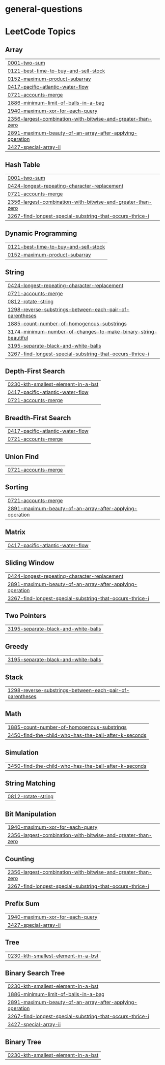 # general-questions
<!---LeetCode Topics Start-->
# LeetCode Topics
## Array
|  |
| ------- |
| [0001-two-sum](https://github.com/nigamkartik96/general-questions/tree/master/0001-two-sum) |
| [0121-best-time-to-buy-and-sell-stock](https://github.com/nigamkartik96/general-questions/tree/master/0121-best-time-to-buy-and-sell-stock) |
| [0152-maximum-product-subarray](https://github.com/nigamkartik96/general-questions/tree/master/0152-maximum-product-subarray) |
| [0417-pacific-atlantic-water-flow](https://github.com/nigamkartik96/general-questions/tree/master/0417-pacific-atlantic-water-flow) |
| [0721-accounts-merge](https://github.com/nigamkartik96/general-questions/tree/master/0721-accounts-merge) |
| [1886-minimum-limit-of-balls-in-a-bag](https://github.com/nigamkartik96/general-questions/tree/master/1886-minimum-limit-of-balls-in-a-bag) |
| [1940-maximum-xor-for-each-query](https://github.com/nigamkartik96/general-questions/tree/master/1940-maximum-xor-for-each-query) |
| [2356-largest-combination-with-bitwise-and-greater-than-zero](https://github.com/nigamkartik96/general-questions/tree/master/2356-largest-combination-with-bitwise-and-greater-than-zero) |
| [2891-maximum-beauty-of-an-array-after-applying-operation](https://github.com/nigamkartik96/general-questions/tree/master/2891-maximum-beauty-of-an-array-after-applying-operation) |
| [3427-special-array-ii](https://github.com/nigamkartik96/general-questions/tree/master/3427-special-array-ii) |
## Hash Table
|  |
| ------- |
| [0001-two-sum](https://github.com/nigamkartik96/general-questions/tree/master/0001-two-sum) |
| [0424-longest-repeating-character-replacement](https://github.com/nigamkartik96/general-questions/tree/master/0424-longest-repeating-character-replacement) |
| [0721-accounts-merge](https://github.com/nigamkartik96/general-questions/tree/master/0721-accounts-merge) |
| [2356-largest-combination-with-bitwise-and-greater-than-zero](https://github.com/nigamkartik96/general-questions/tree/master/2356-largest-combination-with-bitwise-and-greater-than-zero) |
| [3267-find-longest-special-substring-that-occurs-thrice-i](https://github.com/nigamkartik96/general-questions/tree/master/3267-find-longest-special-substring-that-occurs-thrice-i) |
## Dynamic Programming
|  |
| ------- |
| [0121-best-time-to-buy-and-sell-stock](https://github.com/nigamkartik96/general-questions/tree/master/0121-best-time-to-buy-and-sell-stock) |
| [0152-maximum-product-subarray](https://github.com/nigamkartik96/general-questions/tree/master/0152-maximum-product-subarray) |
## String
|  |
| ------- |
| [0424-longest-repeating-character-replacement](https://github.com/nigamkartik96/general-questions/tree/master/0424-longest-repeating-character-replacement) |
| [0721-accounts-merge](https://github.com/nigamkartik96/general-questions/tree/master/0721-accounts-merge) |
| [0812-rotate-string](https://github.com/nigamkartik96/general-questions/tree/master/0812-rotate-string) |
| [1298-reverse-substrings-between-each-pair-of-parentheses](https://github.com/nigamkartik96/general-questions/tree/master/1298-reverse-substrings-between-each-pair-of-parentheses) |
| [1885-count-number-of-homogenous-substrings](https://github.com/nigamkartik96/general-questions/tree/master/1885-count-number-of-homogenous-substrings) |
| [3174-minimum-number-of-changes-to-make-binary-string-beautiful](https://github.com/nigamkartik96/general-questions/tree/master/3174-minimum-number-of-changes-to-make-binary-string-beautiful) |
| [3195-separate-black-and-white-balls](https://github.com/nigamkartik96/general-questions/tree/master/3195-separate-black-and-white-balls) |
| [3267-find-longest-special-substring-that-occurs-thrice-i](https://github.com/nigamkartik96/general-questions/tree/master/3267-find-longest-special-substring-that-occurs-thrice-i) |
## Depth-First Search
|  |
| ------- |
| [0230-kth-smallest-element-in-a-bst](https://github.com/nigamkartik96/general-questions/tree/master/0230-kth-smallest-element-in-a-bst) |
| [0417-pacific-atlantic-water-flow](https://github.com/nigamkartik96/general-questions/tree/master/0417-pacific-atlantic-water-flow) |
| [0721-accounts-merge](https://github.com/nigamkartik96/general-questions/tree/master/0721-accounts-merge) |
## Breadth-First Search
|  |
| ------- |
| [0417-pacific-atlantic-water-flow](https://github.com/nigamkartik96/general-questions/tree/master/0417-pacific-atlantic-water-flow) |
| [0721-accounts-merge](https://github.com/nigamkartik96/general-questions/tree/master/0721-accounts-merge) |
## Union Find
|  |
| ------- |
| [0721-accounts-merge](https://github.com/nigamkartik96/general-questions/tree/master/0721-accounts-merge) |
## Sorting
|  |
| ------- |
| [0721-accounts-merge](https://github.com/nigamkartik96/general-questions/tree/master/0721-accounts-merge) |
| [2891-maximum-beauty-of-an-array-after-applying-operation](https://github.com/nigamkartik96/general-questions/tree/master/2891-maximum-beauty-of-an-array-after-applying-operation) |
## Matrix
|  |
| ------- |
| [0417-pacific-atlantic-water-flow](https://github.com/nigamkartik96/general-questions/tree/master/0417-pacific-atlantic-water-flow) |
## Sliding Window
|  |
| ------- |
| [0424-longest-repeating-character-replacement](https://github.com/nigamkartik96/general-questions/tree/master/0424-longest-repeating-character-replacement) |
| [2891-maximum-beauty-of-an-array-after-applying-operation](https://github.com/nigamkartik96/general-questions/tree/master/2891-maximum-beauty-of-an-array-after-applying-operation) |
| [3267-find-longest-special-substring-that-occurs-thrice-i](https://github.com/nigamkartik96/general-questions/tree/master/3267-find-longest-special-substring-that-occurs-thrice-i) |
## Two Pointers
|  |
| ------- |
| [3195-separate-black-and-white-balls](https://github.com/nigamkartik96/general-questions/tree/master/3195-separate-black-and-white-balls) |
## Greedy
|  |
| ------- |
| [3195-separate-black-and-white-balls](https://github.com/nigamkartik96/general-questions/tree/master/3195-separate-black-and-white-balls) |
## Stack
|  |
| ------- |
| [1298-reverse-substrings-between-each-pair-of-parentheses](https://github.com/nigamkartik96/general-questions/tree/master/1298-reverse-substrings-between-each-pair-of-parentheses) |
## Math
|  |
| ------- |
| [1885-count-number-of-homogenous-substrings](https://github.com/nigamkartik96/general-questions/tree/master/1885-count-number-of-homogenous-substrings) |
| [3450-find-the-child-who-has-the-ball-after-k-seconds](https://github.com/nigamkartik96/general-questions/tree/master/3450-find-the-child-who-has-the-ball-after-k-seconds) |
## Simulation
|  |
| ------- |
| [3450-find-the-child-who-has-the-ball-after-k-seconds](https://github.com/nigamkartik96/general-questions/tree/master/3450-find-the-child-who-has-the-ball-after-k-seconds) |
## String Matching
|  |
| ------- |
| [0812-rotate-string](https://github.com/nigamkartik96/general-questions/tree/master/0812-rotate-string) |
## Bit Manipulation
|  |
| ------- |
| [1940-maximum-xor-for-each-query](https://github.com/nigamkartik96/general-questions/tree/master/1940-maximum-xor-for-each-query) |
| [2356-largest-combination-with-bitwise-and-greater-than-zero](https://github.com/nigamkartik96/general-questions/tree/master/2356-largest-combination-with-bitwise-and-greater-than-zero) |
## Counting
|  |
| ------- |
| [2356-largest-combination-with-bitwise-and-greater-than-zero](https://github.com/nigamkartik96/general-questions/tree/master/2356-largest-combination-with-bitwise-and-greater-than-zero) |
| [3267-find-longest-special-substring-that-occurs-thrice-i](https://github.com/nigamkartik96/general-questions/tree/master/3267-find-longest-special-substring-that-occurs-thrice-i) |
## Prefix Sum
|  |
| ------- |
| [1940-maximum-xor-for-each-query](https://github.com/nigamkartik96/general-questions/tree/master/1940-maximum-xor-for-each-query) |
| [3427-special-array-ii](https://github.com/nigamkartik96/general-questions/tree/master/3427-special-array-ii) |
## Tree
|  |
| ------- |
| [0230-kth-smallest-element-in-a-bst](https://github.com/nigamkartik96/general-questions/tree/master/0230-kth-smallest-element-in-a-bst) |
## Binary Search Tree
|  |
| ------- |
| [0230-kth-smallest-element-in-a-bst](https://github.com/nigamkartik96/general-questions/tree/master/0230-kth-smallest-element-in-a-bst) |
| [1886-minimum-limit-of-balls-in-a-bag](https://github.com/nigamkartik96/general-questions/tree/master/1886-minimum-limit-of-balls-in-a-bag) |
| [2891-maximum-beauty-of-an-array-after-applying-operation](https://github.com/nigamkartik96/general-questions/tree/master/2891-maximum-beauty-of-an-array-after-applying-operation) |
| [3267-find-longest-special-substring-that-occurs-thrice-i](https://github.com/nigamkartik96/general-questions/tree/master/3267-find-longest-special-substring-that-occurs-thrice-i) |
| [3427-special-array-ii](https://github.com/nigamkartik96/general-questions/tree/master/3427-special-array-ii) |
## Binary Tree
|  |
| ------- |
| [0230-kth-smallest-element-in-a-bst](https://github.com/nigamkartik96/general-questions/tree/master/0230-kth-smallest-element-in-a-bst) |
<!---LeetCode Topics End-->